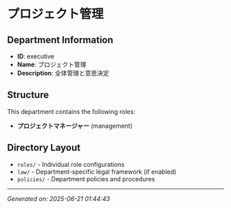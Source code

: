 # プロジェクト管理

## Department Information
- **ID**: executive
- **Name**: プロジェクト管理
- **Description**: 全体管理と意思決定

## Structure
This department contains the following roles:

- **プロジェクトマネージャー** (management)

## Directory Layout
- `roles/` - Individual role configurations
- `law/` - Department-specific legal framework (if enabled)
- `policies/` - Department policies and procedures

---
*Generated on: 2025-06-21 01:44:43*
